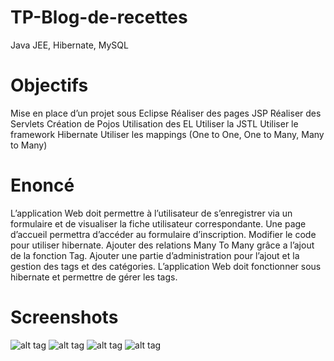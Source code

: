 # TP-Blog-de-recettes
Java JEE, Hibernate, MySQL

# Objectifs
Mise en place d’un projet sous Eclipse
Réaliser des pages JSP
Réaliser des Servlets
Création de Pojos
Utilisation des EL
Utiliser la JSTL
Utiliser le framework Hibernate
Utiliser les mappings (One to One, One to Many, Many to Many)

# Enoncé
L’application Web doit permettre à l’utilisateur de s’enregistrer via un formulaire et de visualiser la fiche utilisateur correspondante. Une page d’accueil permettra d’accéder au formulaire d’inscription. Modifier le code pour utiliser hibernate. Ajouter des relations Many To Many grâce a l’ajout de la fonction Tag. Ajouter une partie d’administration pour l’ajout et la gestion des tags et des catégories. L’application Web doit fonctionner sous hibernate et permettre de gérer les tags.

# Screenshots
![alt tag](https://github.com/handrianasolo/tp-blog-recettes/blob/master/screenshots/capture_ecran_accueil.PNG)
![alt tag](https://github.com/handrianasolo/tp-blog-recettes/blob/master/screenshots/capture_ecran_inscription.PNG)
![alt tag](https://github.com/handrianasolo/tp-blog-recettes/blob/master/screenshots/capture_ecran_connection_membre.PNG)
![alt tag](https://github.com/handrianasolo/tp-blog-recettes/blob/master/screenshots/capture_ecran_page_membre_connecter.PNG)


